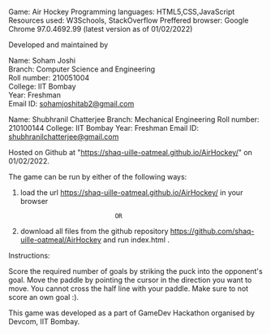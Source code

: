 
Game: Air Hockey
Programming languages: HTML5,CSS,JavaScript
Resources used: W3Schools, StackOverflow
Preffered browser: Google Chrome 97.0.4692.99 (latest version as of 01/02/2022)

Developed and maintained by 

Name: Soham Joshi                                                                                      
Branch: Computer Science and Engineering                     
Roll number:  210051004                                                                  
College: IIT Bombay                                     
Year: Freshman   
Email ID: sohamjoshitab2@gmail.com       

Name: Shubhranil Chatterjee
Branch: Mechanical Engineering
Roll number: 210100144
College: IIT Bombay
Year: Freshman
Email ID: shubhranilchatterjee@gmail.com

Hosted on Github at "https://shaq-uille-oatmeal.github.io/AirHockey/" on 01/02/2022.

The game can be run by either of the following ways:

1. load the url https://shaq-uille-oatmeal.github.io/AirHockey/ in your browser

                                 OR

2. download all files from the github repository https://github.com/shaq-uille-oatmeal/AirHockey and   run index.html  .


Instructions:

Score the required number of goals by striking the puck into the opponent's goal.
Move the paddle by pointing the cursor in the direction you want to move.
You cannot cross the half line with your paddle.
Make sure to not score an own goal :).


This game was developed as a part of GameDev Hackathon organised by Devcom, IIT Bombay.